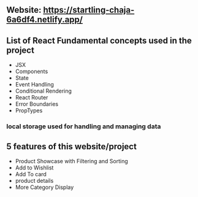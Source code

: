 ## Website: https://startling-chaja-6a6df4.netlify.app/

## List of React Fundamental concepts used in the project
- JSX
- Components
- State
- Event Handling
- Conditional Rendering
- React Router
- Error Boundaries
- PropTypes

 ### local storage used  for handling and managing data

## 5 features of this website/project
- Product Showcase with Filtering and Sorting
- Add to Wishlist
- Add To card
- product details
- More Category Display
